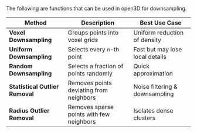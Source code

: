 The following are functions that can be used in open3D for downsampling.

| Method | Description | Best Use Case |
|--------|------------|--------------|
| **Voxel Downsampling** | Groups points into voxel grids | Uniform reduction of density |
| **Uniform Downsampling** | Selects every `n`-th point | Fast but may lose local details |
| **Random Downsampling** | Selects a fraction of points randomly | Quick approximation |
| **Statistical Outlier Removal** | Removes points deviating from neighbors | Noise filtering & downsampling |
| **Radius Outlier Removal** | Removes sparse points with few neighbors | Isolates dense clusters |
